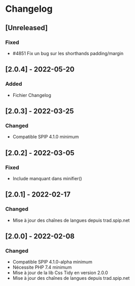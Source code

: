 # Changelog

## [Unreleased]

### Fixed

- #4851 Fix un bug sur les shorthands padding/margin


## [2.0.4] - 2022-05-20

### Added

- Fichier Changelog


## [2.0.3] - 2022-03-25

### Changed

- Compatible SPIP 4.1.0 minimum


## [2.0.2] - 2022-03-05

### Fixed

 - Include manquant dans minifier()


## [2.0.1] - 2022-02-17

### Changed

- Mise à jour des chaînes de langues depuis trad.spip.net


## [2.0.0] - 2022-02-08

### Changed

- Compatible SPIP 4.1.0-alpha minimum
- Nécessite PHP 7.4 minimum
- Mise à jour de la lib Css Tidy en version 2.0.0
- Mise à jour des chaînes de langues depuis trad.spip.net
